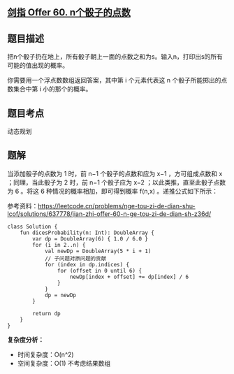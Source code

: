 ## [剑指 Offer 60. n个骰子的点数](https://leetcode.cn/problems/nge-tou-zi-de-dian-shu-lcof/description/?favorite=xb9nqhhg)

## 题目描述

把n个骰子扔在地上，所有骰子朝上一面的点数之和为s。输入n，打印出s的所有可能的值出现的概率。

你需要用一个浮点数数组返回答案，其中第 i 个元素代表这 n 个骰子所能掷出的点数集合中第 i 小的那个的概率。

## 题目考点

动态规划

## 题解

当添加骰子的点数为 1 时，前 n−1 个骰子的点数和应为 x−1 ，方可组成点数和 x ；同理，当此骰子为 2 时，前 n−1 个骰子应为 x−2 ；以此类推，直至此骰子点数为 6 。将这 6 种情况的概率相加，即可得到概率 f(n,x) 。递推公式如下所示：

 
参考资料：https://leetcode.cn/problems/nge-tou-zi-de-dian-shu-lcof/solutions/637778/jian-zhi-offer-60-n-ge-tou-zi-de-dian-sh-z36d/

```
class Solution {
    fun dicesProbability(n: Int): DoubleArray {
        var dp = DoubleArray(6) { 1.0 / 6.0 }
        for (i in 2..n) {
            val newDp = DoubleArray(5 * i + 1)
            // 子问题对原问题的贡献
            for (index in dp.indices) {
                for (offset in 0 until 6) {
                    newDp[index + offset] += dp[index] / 6
                }
            }
            dp = newDp
        }

        return dp
    }
}
```

**复杂度分析：**

- 时间复杂度：O(n^2)
- 空间复杂度：O(1) 不考虑结果数组
